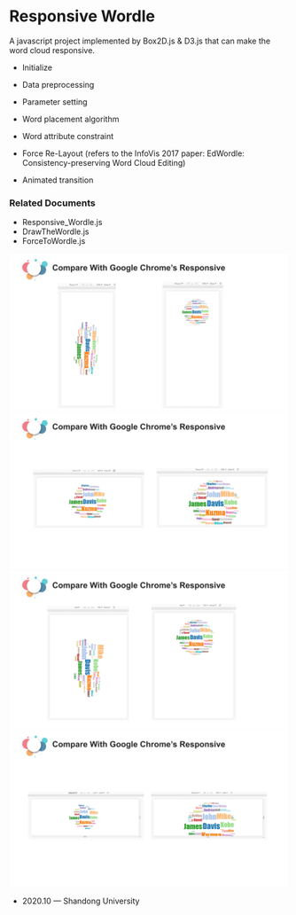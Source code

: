 # Responsive Wordle
A javascript project implemented by Box2D.js & D3.js that can make the word cloud responsive.

* Initialize
* Data preprocessing
* Parameter setting
* Word placement algorithm
* Word attribute constraint
* Force Re-Layout (refers to the InfoVis 2017 paper: EdWordle: Consistency-preserving Word Cloud Editing)

* Animated transition

### Related Documents

* Responsive_Wordle.js
* DrawTheWordle.js
* ForceToWordle.js

<img src="materials\Responsive Wordle_page-0014.jpg" style="zoom:80%;" />
<img src="materials\Responsive Wordle_page-0015.jpg" style="zoom:80%;" />
<img src="materials\Responsive Wordle_page-0016.jpg" style="zoom:80%;" />
<img src="materials\Responsive Wordle_page-0017.jpg" style="zoom:80%;" />


* 2020.10 — Shandong University
